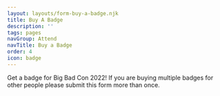 ```yaml
---
layout: layouts/form-buy-a-badge.njk
title: Buy A Badge
description: ''
tags: pages
navGroup: Attend
navTitle: Buy a Badge
order: 4
icon: badge
---
```


Get a badge for Big Bad Con 2022! If you are buying multiple badges for other people please submit this form more than once.